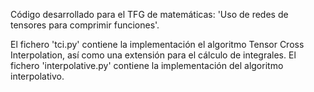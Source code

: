 Código desarrollado para el TFG de matemáticas: 'Uso de redes de tensores para comprimir funciones'.

El fichero 'tci.py' contiene la implementación el algoritmo Tensor Cross Interpolation, así como una extensión para el cálculo de integrales.
El fichero 'interpolative.py' contiene la implementación del algoritmo interpolativo.
